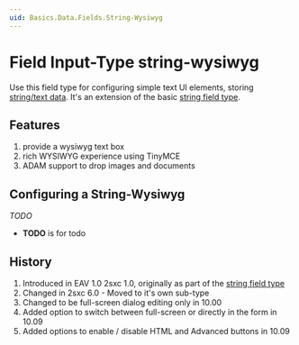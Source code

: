 ```yaml
---
uid: Basics.Data.Fields.String-Wysiwyg
---
```

# Field Input-Type **string-wysiwyg**

Use this field type for configuring simple text UI elements, storing [string/text data](xref:Basics.Data.Fields.String). It's an extension of the basic [string field type](xref:Basics.Data.Fields.String).

## Features 

1. provide a wysiwyg text box
1. rich WYSIWYG experience using TinyMCE
1. ADAM support to drop images and documents

## Configuring a String-Wysiwyg

_TODO_

* **TODO** is for todo

## History
1. Introduced in EAV 1.0 2sxc 1.0, originally as part of the [string field type](xref:Basics.Data.Fields.String)
1. Changed in 2sxc 6.0 - Moved to it's own sub-type
1. Changed to be full-screen dialog editing only in 10.00
1. Added option to switch between full-screen or directly in the form in 10.09
1. Added options to enable / disable HTML and Advanced buttons in 10.09
